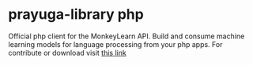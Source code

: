 # prayuga-library php
Official php client for the MonkeyLearn API. Build and consume machine learning models for language processing from your php apps.
For contribute or download visit [this link](https://github.com/rahmatheruka/prayuga/prayuga-lib-php)
